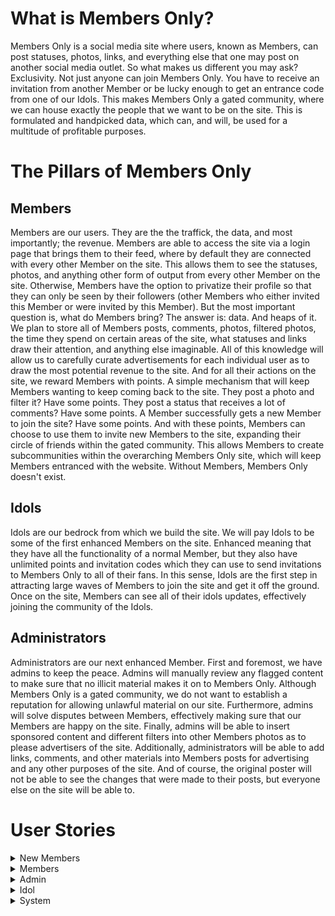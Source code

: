 # What is Members Only?

Members Only is a social media site where users, known as Members, can post statuses, photos, links, and everything else that one may post on another social media outlet. So what makes us different you may ask? Exclusivity. Not just anyone can join Members Only. You have to receive an invitation from another Member or be lucky enough to get an entrance code from one of our Idols. This makes Members Only a gated community, where we can house exactly the people that we want to be on the site. This is formulated and handpicked data, which can, and will, be used for a multitude of profitable purposes. 

# The Pillars of Members Only

## Members

Members are our users. They are the the traffick, the data, and most importantly; the revenue. Members are able to access the site via a login page that brings them to their feed, where by default they are connected with every other Member on the site. This allows them to see the statuses, photos, and anything other form of output from every other Member on the site. Otherwise, Members have the option to privatize their profile so that they can only be seen by their followers (other Members who either invited this Member or were invited by this Member). But the most important question is, what do Members bring? The answer is: data. And heaps of it. We plan to store all of Members posts, comments, photos, filtered photos, the time they spend on certain areas of the site, what statuses and links draw their attention, and anything else imaginable. All of this knowledge will allow us to carefully curate advertisements for each individual user as to draw the most potential revenue to the site. And for all their actions on the site, we reward Members with points. A simple mechanism that will keep Members wanting to keep coming back to the site. They post a photo and filter it? Have some points. They post a status that receives a lot of comments? Have some points. A Member successfully gets a new Member to join the site? Have some points. And with these points, Members can choose to use them to invite new Members to the site, expanding their circle of friends within the gated community. This allows Members to create subcommunities within the overarching Members Only site, which will keep Members entranced with the website. Without Members, Members Only doesn't exist. 

## Idols

Idols are our bedrock from which we build the site. We will pay Idols to be some of the first enhanced Members on the site. Enhanced meaning that they have all the functionality of a normal Member, but they also have unlimited points and invitation codes which they can use to send invitations to Members Only to all of their fans. In this sense, Idols are the first step in attracting large waves of Members to join the site and get it off the ground. Once on the site, Members can see all of their idols updates, effectively joining the community of the Idols. 

## Administrators

Administrators are our next enhanced Member. First and foremost, we have admins to keep the peace. Admins will manually review any flagged content to make sure that no illicit material makes it on to Members Only. Although Members Only is a gated community, we do not want to establish a reputation for allowing unlawful material on our site. Furthermore, admins will solve disputes between Members, effectively making sure that our Members are happy on the site. Finally, admins will be able to insert sponsored content and different filters into other Members photos as to please advertisers of the site. Additionally, administrators will be able to add links, comments, and other materials into Members posts for advertising and any other purposes of the site. And of course, the original poster will not be able to see the changes that were made to their posts, but everyone else on the site will be able to. 

# User Stories

<details>
<summary>New Members</summary>
 
### New Member Accepts Offer

Alex will gain points. Webserver will receive this information and send it to the backend. Backend will add that many points to Alex’s point system.
- Non-functional Aspects:
   - Web Server receives new post
   - Node.js backend receives post information and posts it
   - Node.js backend uses database interface to update post table with new post 
 
### New Member Creates Account

Josh gets sent a link from a friend to join Members Only. Naturally, Josh is very excited and is eager to join the site. Josh finds the link in an email from Members Only and selects it. He is now brought to a Members Only webpage that asks him to confirm if he wants to join Members Only. Josh will of course select yes on joining Members Only. After accepting, he will be brought to a Sign Up page on the website. Josh will have to fill out a form will personal information such as First Name, Last Name, Street Address, City/Town, Zip Code, Country (U.S. only to start), Email Address, and a Password. Josh will then select a box which says that he accepts the Terms and Conditions of Members Only. Finally, Josh will submit this form, and he will be sent a confirmation email about joining Members Only. Josh will go to this email, select the account confirmation link, effectively finalizing the creation of his account and bringing him to his own Members Only account. Afterwards, Josh will be sent a credit card charge that he will have to verify on the site to confirm that he says he is. 
 - Non-Functional Aspects:
   - Web Server receives form submission
   - Web Server sends to Node.js backend
   - Node.js backend sends automated email
   - Member's data get sends to database through interface calls

### Signing Up With a Code

Brianna manages to get her hands on an invitation code to Members Only from one of her favorite idols. To use this, Brianna navigates to the Members Only site and is brought to the login page. Since Brianna doesn’t currently have an account, she will have to choose the option to sign up with a code. After clicking this, Brianna will be brought to a new web page where she will be asked to enter her code. Brianna will enter the code and then hit a submit button. Afterwards, she will be brought through the same account creation process as described previously. 
 - Non-Functional Aspects:
   - Web Server receives form submission
   - Web Server sends to Node.js backend
   - Node.js backend sends automated email
   - Member's data get sends to database through interface calls

### New Member Invitation Link Expires

Liam receives an invitation link to Members Only. However, he is very busy and forgets to about it for more than 4 days. Because of this, the email link will expire, and he will lose this opportunity to join the site. To be able to join again he will have to be sent another invitation link. 
 - Non-Functional Aspects:
   - Node.js backend keeps track of how long unnaccepted invitation has been sent out
   - Node.js backend terminates validity of invitation instance

### New Member Confirms Credit Card Charges
After successfully creating her account, Catherine will have to enter her credit card details so that we can confirm she is who she says she is. Catherine will receive an email to confirm her payment details. Catherine will select this link which will bring her to a form on the Members Only site where she will enter a valid 16-digit credit card number, the name the card is under, the expiration date of the card, and the 3 digit CVV associated with the credit. Catherine will then choose to SUBMIT this form. She will then be brought back to her Members Only page. 
 - Non-Functional Aspects:
   - Web Server receives form submission
   - Web Server sends to Node.js backend
   - Member's data get sends to database through interface calls

### New Member Confirms Credit Card Charge

After Catherine successfully enters her credit card information, she will be charged a random amount between $0.20 and $0.45 that she will need to confirm on the Members Only site to verify she is who she says she is. Catherine will receive an email shortly after creating her account that notifies her that she has been charged for the first time. Catherine will then navigate to her online banking and check for a charge from Members Only. After finding the charge, Catherine will remember the amount and navigate back to notification email from Members Only. Catherine will select the hyperlink in the email that brings her to a form with an entry field for the value of the charge. Catherine will then enter the charge amount and select SUBMIT. If she submits the correct amount then she is brought back to her Members Only page as a verified Member. Else, she will be asked to resubmit the amount she was charged until she submits the right amount. 
 - Non-Functional Aspects:
   - Node.js backend sends automated credit card charge using Stripe.js
   - Web Server receives charge amount input
   - Node.js receives input and validates it is the same as amount charged



</details>


<details>
<summary>Members</summary>
  
### Member updates credit card information

Alex will login to their profile. Alex will navigate to their settings page on their personal profile. Member will choose change credit card button. System will prompt user with text boxes to enter new credit card information. User will enter name of card. User will enter card number. User will enter expiration date. User will enter CVV. Alex will hit the submit form button. Credit card will then be verified to make sure it is valid. System will send this to the database to update the current credit card information with this information. Credit card information updates.
 - Non-Functional Aspects:
   - Web Server receives form submission
   - Web Server sends to Node.js backend
   - Node.js backend accesses database through interface calls to update information associated with particular Member

### Member Confirms Tri-Monthly Credit Card Charge

System will tell the credit card software it is time to charge Alex. Credit card system will charge member a random amount between $0.20 and $0.40. System will send automated email at specified time period telling member to validate the charge made to their account. Email will include a link that will direct the user to the page to enter the amount charged. System will start a timer for 3 days. Alex will login to their personal bank account and check for the charge from Members Only. Alex will click link provided in email. Alex will be redirected to the webpage with a form where they can enter the amount they were charged by the system. Alex will fill in the text box with that amount. Alex will hit the “Submit form” button. Webserver will receive this information and back end services will process it. System will compare this amount to the amount that was charged. If right, member will be directed back to the Members Only home page. If wrong, member will be blocked out of Members Only until they enter the right amount.
- Non-Functional Aspects:
   - Node.js backend sends automated credit card charge using Stripe.js
   - Web Server receives charge amount input
   - Node.js receives input and validates it is the same as amount charged

### Member does not enter the amount in time

Alex doesn’t enter amount in time and is blocked from account. When Alex tries to access Members Only, they will be directed to a page telling them to send another charge. System tells credit card system to send another charge between $0.20 and $0.45. Credits card system sends another random charge. System sends Alex another email. System starts a timer for 3 days. Alex logs into their bank account and sees the charge from Members Only. Alex clicks button on email and is redirected to Members Only. Alex enters amount in and is either allowed back to website or entered the wrong amount.
- Non-Functional Aspects:
   - Node.js backend sends automated credit card charge using Stripe.js
   - Web Server receives charge amount input
   - Node.js receives input and validates it is the same as amount charged

### Member posts a status update on personal profile.

Alex will click an option on their profile page that reads “create new post”. Alex will type URL, and can add any additional text to the post. tinyURL generator will shorten the URL given. Alex will hit “post”. The webserver will receive the request send it to the backend. Backend will process the request and post Alex link to their profile feed. Backend services will send the link to the database to store it as something Alex is interested in for potential future advertisement reasons.
- Non-Functional Aspects:
   - Web Server receives new post
   - Node.js backend receives post information and posts it
   - Node.js backend uses database interface to update post table with new post 

### Member leaves comment on friend’s status.

Alex will see their friend’s status on their profile feed. Alex will click the comment button that appears on the bottom of their friend’s post. The Webserver will get the request and pop up a text box overlay on the website. Alex will leave a comment, then hit “Post”. The Webserver will receive the request and send it to the backend services. Backend services will add it to the friend’s comment section on their post.
- Non-functional Aspects:
   - Web Server receives new post
   - Node.js backend receives comment information and posts it
   - Node.js backend uses database interface to update comment table with new post 

### Member invites a non-member to Members Only so that they can enjoy Members Only with them

Alex navigates to the “Invite New Member” button on their profile page. On this page, Alex will fill in new members email address. Webserver will receive this information and pass it to the backend. Backend will save new members email to database. Backend will tell email system to send a new invitation email. New invitation email will be sent to new member. System will start a timer for 4 days.
- Non-functional Aspects
   - Web Server receives request to send a new invitation link
   - Node.js backend processes request and sends an automated email with link
   - Node.js backend keeps track of how long invitation has been out for

### Member posts photo to profile.

Alex will choose “Post Photo” on their profile feed. Alex can navigate their device for the photo they wish to submit. Alex can then add any additional text to the post that they wish. Alex will then hit submit. The Web Server will receive the request and send it to backend services. Backend services will process and post the request. Backend will save image to database. Admins can use saved image for their own purposes.
- Non-functional Aspects:
   - Web Server receives new post and photo
   - Node.js backend receives post information and posts it
   - Node.js backend uses database interface to update post table with new post
   - Node.js backend uses database interface to update photo table with new photo

### Member removes/applies filter to photo.  

Alex will go through the post a photo process, except immediately after he chooses his photo he will be given the option to apply a filter. Alex will scroll through various premade filters available on Members Only. Alex will choose a filter that will be applied to their photo. The post photo process then continues from here.
- Non-functional Aspects:
   - Web Server receives new post and photo
   - Node.js backend receives post information and posts it
   - Node.js backend uses database interface to update post table with new post 
   - Node.js backend uses database interface to update photo table with new photo
   - Node.js backend uses database interface to update filtered photo table with new photo

### Member removes filter

Alex navigates to his profile page and clicks on the photo he wishes to remove the filter on. Alex chooses “options”. Alex then chooses to remove filters. The filters will then be removed from the photo. Alex will then be prompted to confirm their changes. Alex will click “Confirm”. Request will be sent to the web server. Web server will send it to backend. Backend services will replace that photo with the originally posted photo.
- Non-functional Aspects:
   - Web Server receives new post and photo
   - Node.js backend receives post information and posts it
   - Node.js backend uses database interface to update post table with new post 
   - Node.js backend uses database interface to update photo table with new photo
   - Node.js backend uses database interface to update filtered photo table with new photo


### Member Adds Sponsored Content

Alex will follow the posting photos process. Alex will then click add content. Alex can choose any of the items and place them anywhere in their photo using a drag and drop method. Alex will choose to submit their altered photo. The Web Server will receive the request and send it to backend services. Backend services will process and post the request. Backend will save image to database. Admins can access image and add/delete content as they please.
- Non-functional Aspects:
   - Web Server receives new post and photo
   - Node.js backend receives post information and posts it
   - Node.js backend uses database interface to update post table with new post 
   - Node.js backend uses database interface to update photo table with new photo
   - Node.js backend uses database interface to update filtered photo table with new photo

### Member Removes Sponsored Content

Alex will go to their photo with added content. Alex will select options and be given an option to remove content from the photo. Alex will be shown what is added content in their photo such that they can navigate to it and choose to remove it. Alex will submit their changes. The Web Server will receive the request and send it to backend services. Backend services will process and post the request. Backend services will save image to the database. Admins can use image to add/remove/etc. Original poster will not be able to see these changes. 
- Non-functional Aspects:
   - Web Server receives new post and photo
   - Node.js backend receives post information and posts it
   - Node.js backend uses database interface to update post table with new post 
   - Node.js backend uses database interface to update photo table with new photo
   - Node.js backend uses database interface to update filtered photo table with new photo

### Member Logs in to Members Only

Johnson wants to login in to Members Only and check his feed. To do this, Johnson will navigate to the Members Only homepage, which includes a login for existing users form. Johnson will enter his email address and password associated with his Members Only account. Johnson will then select LOGIN at the bottom of the form. If his email and password are correct, he will then be redirected to his Members Only feed. 
- Non-functional Aspects:
   - Web Server receives form submission
   - Node.js backend receives login request and validates credentials

### Member Forgets Password or Inputs Invalid Password

Johnson wants to login to Members Only, but he is stuck at the login form on the homepage of the site because he has forgotten the correct password associated with his account. Johnson will then select a link that says, “Forgot Password”. This will redirect him to a different form on the Members Only site where he will fill out his email and several other details associated with his account such as his name. Johnson will then be sent an email that sends him a new temporary password to login to his account. Johnson can then reset his password once he logs back into his account and accesses his settings. 
- Non-functional Aspects:
   - Web Server receives form submission
   - Node.js backend receives login request and rejects credentials

### Member Forgets Email or Inputs Invalid Email

Johnson directs himself to the Members Only homepage and tries to login to his account. However, Johnson has somehow forgotten the email associated with his Members Only account. After entering his information, Johnson will click submit. The system will receive the email and attempt to verify who Johnson is, however because it is the incorrect email Johnson will be denied access to Members Only until he can recall the correct email address associated with his account. 
- Non-functional Aspects:
   - Web Server receives form submission
   - Node.js backend receives login request and rejects credentials

### Member Changes Password

Larry wants to change his password, either for security reasons or because he just logged in with a temporary password because he forgot his previous one. Larry will navigate to the SETTINGS portion of his account after immediately logging in. Larry will then navigate and choose the CHANGE PASSWORD option. Larry will be brought to a separate, private form where he will be prompted to enter a new password. After entering the new password, Larry will be prompted to enter it a second time as to confirm the password and eliminate the possibility of any typos. Larry will then click CONFIRM and the system will verify that the passwords are identical. If they are, then Larry will be redirected back to his Members Only feed. Otherwise, Larry will be prompted to enter and reenter the new password again until he successfully enters the same password twice. 
- Non-functional Aspects:
   - Web Server receives form submission
   - Node.js backend receives new password
   - Node.js uses database interface to update values associated with Member

### Member Changes Visibility Settings 

Danny wants to hide his activity from non-followers on Members Only. To do this, Danny will go to his personal page and access the SETTINGS portion of the page. Danny will then navigate to the toggle button which allows them to switch between a privatized and un-privatized profile. Since Danny wants to privatize his page, he will select this toggle button to the on setting, effectively hiding his activity from non-followers. 
- Non-functional Aspects:
   - Web Server receives change of privacy request
   - Node.js backend receives request
   - Node.js uses database interface to update values associated with Member

### Member Blocks a Follower

Syed wants to block one of his followers that ruining his experience on Members Only. Syed will go to their Members Only personal page. Syed will then go to their followers list and navigate to the person they are concerned about. Syed will then choose to block this follower, which will disallow them from seeing any of Syed’s information, status updates, posted pictures, or any of Syed’s activities on the site. 
- Non-functional Aspects:
   - Web Server receives block request
   - Node.js backend receives block request
   - Node.js uses blocks data communication between these two Members

### Member Reports Another Member

Phil wants to report another member on Members Only for an offensive action. Phil will go to his personal page and access his followers list, navigating to the person he is concerned with. Phil will then choose the option to report this follower. Phil will then be redirected to a report issue page that contains a form where he will enter the member’s name he is concerned with and other details about why they are being reported. After filling out the form, Phil will click SUBMIT, sending the form to the Web Server. This information will then be redirected to Admins so that they can review the report and decide any further action. 
- Non-functional Aspects:
   - Web Server receives block request
   - Node.js backend receives block request
   - Node.js uses blocks data communication between these two Members
   - Node.js sends report to Admins

</details>


<details>
<summary>Admin</summary>

### Administrator Removes Member's Access to Member's Only
Administrator Ava is working through checking the flagged content on the Member’s Only site, and she encounters the profile of Jonas (a member) who was flagged for posting inappropriate content.  Ava directs herself to view Jonas’s profile via frontend interactions.  From there, she must review all the flagged content on his profile and come to a decision on whether Jonas should be removed or not from Member’s Only.  Ava concludes that Jonas must be removed for violating the site’s posting policy.  She selects the “Remove Member” button via the webpage which should then cause a confirmation pop-up to occur.  Ava selects the “Yes” option which causes the web server to receive that request and send the needed backend services to comply with that order.  The backend removes Jonas as a member by effectively deleting the profile page and all associated comments with the profile, but the personal data is retained.  
- Non-functional Aspects:
   - Web Server receives removal request
   - Node.js backend receives removal request
   - Node.js disallows Member's credentials to be used to login

### Administrator Removes Content Flagged as Inappropriate/Illegal
Administrator Ava is working through checking the flagged content on the Member’s Only site when she receives a report of inappropriate content in the form of a flagged photo.  Ava directs herself to review the flagged photo via frontend interactions, and she must come to a decision on whether the photo should be removed or not.  After noticing that the photo does indeed contain child pornography images on it, Ava proceeds with removing the photo.  She selects the “Remove Post/Photo” button on the web page which would cause a confirmation pop-up to occur.  After selecting the “Yes” button, the web server receives that request to remove post and directs it to the backend.  The backend then removes the flagged photo from the page AND the database (no need to keep flagged data).  
- Non-functional Aspects:
   - Web Server receives removal request
   - Node.js backend receives removal request
   - Node.js uses database interface to remove data from the site

### Administrator Edits Member's Photo
Administrator Andrew wants to make Member’s Only the best visually pleasing web-page out there.  Thus, he decides he wants to edit a member’s photo to add a filter in the hopes that it would increase web traffic to the site.  First, Andrew directs the web page via frontend interactions to the photo on Curtis’s (a member) profile that he would like to edit. Andrew selects the “Edit” button next to the photo, and he uses the photo editing software to apply a color filter.  After making the necessary revisions, he selects the “Save” button which would cause a confirmation pop-up to occur.  Andrew confirms he’s satisfied with the changes by selecting the “Yes” button.  The web server gets this request to save and sends it to the backend.  The backend then saves this new photo to the database as well without removing the original photo.  However, the filter has been added and the photo is updated correctly.  Adding filters is not the only thing that Andrew can do to Curtis’s photo. He could also choose to add sponsored content which he would do to also increase web traffic and revenue in terms of partnerships.  The process Andrew take to do that is nearly identical to the filtering case except Andrew uses the photo editing software to input another image (the sponsored content) onto the photo rather than apply a filter.  It’s also important to note that these two interactions described above could very well occur as or in a comment instead of a post.  This is as simple as just a different location where Andrew is working to change content from.  A final comment is that visibility does have an effect here, as Curtis would not see the changed content on his own profile but rather what he originally posted.
- Non-functional Aspects:
   - Web Server receives new post and photo
   - Node.js backend receives post information and posts it
   - Node.js backend uses database interface to update post table with new post 
   - Node.js backend uses database interface to update photo table with new photo
   - Node.js backend uses database interface to update filtered photo table with new photo

</details>



<details>
<summary>Idol</summary>

### Idol Has All Privileges of a Member
Tony loves using Member’s Only, and as a popular social figure he has the designation from the Member’s Only site as an idol.  That basically grants him additional capabilities on the site outside of what a normal member can do such as unlimited invitations and ability to post sponsored content.  However, it is important to remember the fact that Tony still is essentially a member.  Thus, as such, he can do all the basic functionally that a member does such as posting a status update, commenting, posting a photo, and applying filters to photos.

### Idol Invites a New Member
Tony, an idol, wants to contribute to the web site’s overall member base count by inviting new members to the site.  He does this to increase the web traffic to Member’s Only and increase his own revenue.  There are two ways an idol can send invitations; the normal way for most members which is through an email invitation or via code referral.  To send via email invitation link, Tony selects the “Send Invitation Link” button on the web page.  He enters the email address of his friend Bruce which is bruce4321@gmail.com, and the system confirms that it is a valid email address. It is in fact a valid email address, so Tony selects the “Confirm” button to send the invitation link.  It’s important to note here that as an idol, Tony has unlimited number of invitations, so he doesn’t get docked any points upon inviting his friend.  The next way of inviting is through the code system.  Tony will generate a random, new invitation code which will be suitable for one invitation only.  Tony can then give this code out through a variety of means either through person, message, Facebook, or any other communication means.  Whoever receives this code from Tony, then must use it when signing up for Member’s Only.
- Non-functional Aspects
   - Web Server receives request to send a new invitation link
   - Node.js backend processes request and sends an automated email with link
   - Node.js backend keeps track of how long invitation has been out for

### Idol's Visibility
Since idols are the “Popular” faces of Member’ Only, we want it to be the case that all members should be allowed to see their profiles. Thus, idols don’t have the visibility toggle option as a part of their profile allowing all members to be able to follow their profile.  This differs from regular members in which they can toggle their visibility of their profile from specific members.  
</details>


<details>
<summary>System</summary>
 
### The system deducts a point to the member  
The backend receives a request from the frontend. The backend sent a request to the credit card company using a credit card software.
If the credit card is denied, the system freezes the member’s account and changes the permission of the member in a database. 
If the request is successful, the database finds the matched member and takes a point off. Then the system sends updated point information to the frontend. The frontend updates the point information in a local storage and Alex will recoginize the changes.

### The system awards a point to the member  
Alex’s invitation gets accepted or he makes positive actions. The backend receives a request. The database finds the matched member information in a database and updates the matched member's information. The system sends updated point information to the frontend. The system updates the point information in a local storage and Alex will recognize the changes. 

### The system gets a login request from the frontend 
A frontend sends a login request to a backend. The backend gets a request that contains user information. The backend stores a member's current IP address into the database. The backend confirms whether the information given is matched with one of the user data in the database. The backend sends tokens and matched user information to the frontend. 

### The system gets a logout request from the frontend   
 Alex clicks a logout button in a frontend. The frontend detects when the logout button is clicked. The frontend sends a Alex’s singed out time to a backend. The backend stores Alex's logout time. The frontend destroys the session data in a local storage. The frontend redirects Alex to a landing page. 

### The system gets a registration request from the frontend 
A potential member(Bob) fills out a registration form and clicks the register button. The backend gets a request that contains a potential user’s information 
If the credit card information already exists, the backend sends an error to the frontend  and bob checks the error . If the credit card information does not exist in the database, The system checks the given credit card information is valid using credit card software. If the data is valid, the system stores new user information into the database. The frontend redirects Bob to a login page. 
If the data is NOT valid, the backend sends an error to the frontend and Bob checks the error. 

### The system collects the member’s interest
Alex performs specific expected actions. The frontend detects an item being clicked when a member clicks a specific post or recognizes an item(content) on the current screen (if a member stays longer than a particular second at the same page without scrolling down or going out to other pages). The frontend sends the item(content) information to the backend. The backend receives the data and stores them in the database.

### The system converts the original URL to the shortened URL 
The frontend sends the request to a backend. Then the frontend sends a request to the backend with original URL information. The backend gets the request and uses a hash function to generate a shortened URL. The system saves the shortened URL into the database. The system sends the shortened URL to the frontend. In the case of the system can't perform shortening, it will use the original URL. 
</details>

